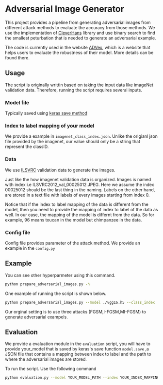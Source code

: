 # Adversarial Image Generator

This project provides a pipeline from generating adversarial images from different attack methods to evaluate the accuracy from those methods. We use the implementation of [CleverHans](https://github.com/tensorflow/cleverhans#setting-up-cleverhans) library and use binary search to find the smallest peturbation that is needed to generate an adversarial example.

The code is currently used in the website [ADVex](https://advex.org), which is a website that helps users
to evaluate the robustness of their model. More details can be found there.

## Usage

The script is originally writtin based on taking the input data like imageNet validation data. Therefore, running the script requires several inputs.



### Model file

Typically saved using [keras save method](https://keras.io/getting-started/faq/#how-can-i-save-a-keras-model)

### Index to label mapping of your model

We provide a example in ```imagenet_class_index.json```. Unlike the origianl json file provided by the imagenet, our value should only be a string that represent the classID.

### Data

We use [ILSVRC](http://www.image-net.org/challenges/LSVRC/2012/index) validation data to generate the images.

Just like the how imagenet validation data is organized.
Images is named with index i.e ILSVRC2012_val_00025012.JPEG.
Here we assume the index 00025012 should be the last thing in the naming. Labels on the other hand, are stored in a text file with labels of every images starting from index 0.

Notice that if the index to label mapping of the data is different from the model, then you need to provide the mapping of index to label of the data as well. In our case, the mapping of the model is differnt from the data. So for example, 96 means toucan in the model but chimpanzee in the data.

### Config file

Config file provides parameter of the attack method. We provide an example in the ```config.py```

## Example

You can see other hyperparmeter using this command.

```bash
python prepare_adversarial_images.py -h
```


One example of running the script is shown below.

```bash
python prepare_adversarial_images.py --model ./vgg16.h5 --class_index ./imagenet_class_index.json --num_step 1 --num_generate 10 --data_input . --data_label ILSVRC2012_validation_ground_truth.txt --data_mapping ./class_index.json --config config.json --output_original --output_path ./image_final/
```

Our orginal setting is to use three attacks (FGSM,I-FGSM,MI-FGSM) to generate adversarial exampels.

## Evaluation

We provide a evaluation module in the ```evaluation``` script, you will have to provide your_model that is saved by keras's save function `model.save` ,a JSON file that contains a mapping between index to label and the path to where the adversarial images are stored.

To run the script. Use the following command

```bash
python evaluation.py --model YOUR_MODEL_PATH --index YOUR_INDEX_MAPPING --AE_path directory of your AE
```
